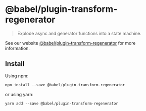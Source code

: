 # @babel/plugin-transform-regenerator

> Explode async and generator functions into a state machine.

See our website [@babel/plugin-transform-regenerator](https://new.babeljs.io/docs/en/next/babel-plugin-transform-regenerator.html) for more information.

## Install

Using npm:

```js
npm install --save @babel/plugin-transform-regenerator
```

or using yarn:

```js
yarn add --save @babel/plugin-transform-regenerator
```
